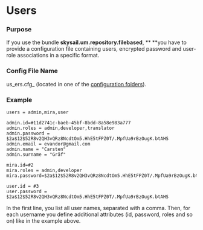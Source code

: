 # Users

### Purpose

If you use the bundle **skysail.um.repository.filebased**, ** **you have to provide a configuration file containing users, encrypted password and user-role associations in a specific format.

### Config File Name

us_ers.cfg_ \(located in one of the [configuration folders](/configuration.md)\).

### Example

```
users = admin,mira,user

admin.id=#11d2741c-baeb-45bf-8bdd-8a58e983a777
admin.roles = admin,developer,translator
admin.password = $2a$12$52R8v2QH3vQRz8NcdtOm5.HhE5tFPZ0T/.MpfUa9rBzOugK.btAHS
admin.email = evandor@gmail.com
admin.name = "Carsten"
admin.surname = "Gräf"

mira.id=#2
mira.roles = admin,developer
mira.password=$2a$12$52R8v2QH3vQRz8NcdtOm5.HhE5tFPZ0T/.MpfUa9rBzOugK.btAHS

user.id = #3
user.password = $2a$12$52R8v2QH3vQRz8NcdtOm5.HhE5tFPZ0T/.MpfUa9rBzOugK.btAHS
```

In the first line, you list all user names, separated with a comma. Then, for each username you define additional attributes \(id, password, roles and so on\) like in the example above.

